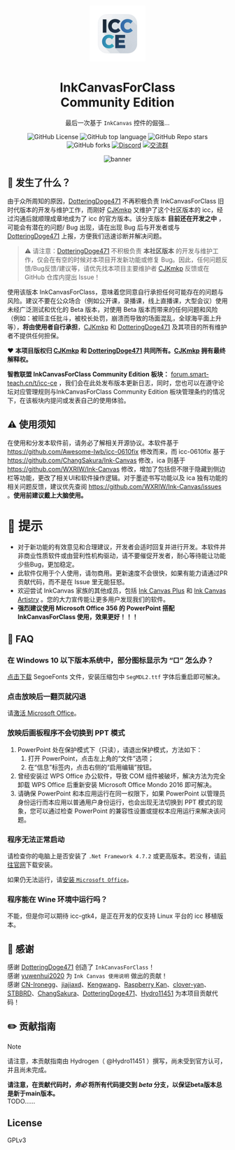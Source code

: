 <div align="center">

<img src="icc.png" width="128">

# InkCanvasForClass<br/>Community Edition

最后一次基于 `InkCanvas` 控件的倔强...

![GitHub License](https://img.shields.io/github/license/InkCanvasForClass/community)
![GitHub top language](https://img.shields.io/github/languages/top/InkCanvasForClass/community)
![GitHub Repo stars](https://img.shields.io/github/stars/InkCanvasForClass/community)
![GitHub forks](https://img.shields.io/github/forks/InkCanvasForClass/community)
[![Discord](https://img.shields.io/discord/1383039050184917053?style=social&label=Discord&logo=discord)](https://discord.gg/ahj7eJWhEG)
[![交流群](https://img.shields.io/badge/-%E4%BA%A4%E6%B5%81%E7%BE%A4%201054377349-white?style=flat&logo=qq)](https://qm.qq.com/q/qo32AclNh6)

![banner](https://private-user-images.githubusercontent.com/141403762/452763012-09f98879-06a4-4de2-8fc0-b9affdd7b966.png?jwt=eyJhbGciOiJIUzI1NiIsInR5cCI6IkpXVCJ9.eyJpc3MiOiJnaXRodWIuY29tIiwiYXVkIjoicmF3LmdpdGh1YnVzZXJjb250ZW50LmNvbSIsImtleSI6ImtleTUiLCJleHAiOjE3NTA2MTgwODQsIm5iZiI6MTc1MDYxNzc4NCwicGF0aCI6Ii8xNDE0MDM3NjIvNDUyNzYzMDEyLTA5Zjk4ODc5LTA2YTQtNGRlMi04ZmMwLWI5YWZmZGQ3Yjk2Ni5wbmc_WC1BbXotQWxnb3JpdGhtPUFXUzQtSE1BQy1TSEEyNTYmWC1BbXotQ3JlZGVudGlhbD1BS0lBVkNPRFlMU0E1M1BRSzRaQSUyRjIwMjUwNjIyJTJGdXMtZWFzdC0xJTJGczMlMkZhd3M0X3JlcXVlc3QmWC1BbXotRGF0ZT0yMDI1MDYyMlQxODQzMDRaJlgtQW16LUV4cGlyZXM9MzAwJlgtQW16LVNpZ25hdHVyZT03YWRlMmIwZGMxN2YzZDJmNTdlNDFlN2RiNzQyMzY1ODc0YTJkNTU0YTcxYWYzMTg4ZDg5YmI3YzZiMjQ2ZjQ0JlgtQW16LVNpZ25lZEhlYWRlcnM9aG9zdCJ9.DDFTSMf-6MNSneJXEU22O_X2_RnMiAf6oI6CBeFZrPU)

</div>

## 🤔 发生了什么？

由于众所周知的原因，[DotteringDoge471](https://github.com/DotteringDoge471) 不再积极负责 InkCanvasForClass 旧时代版本的开发与维护工作，而刚好 [CJKmkp](https://github,com/CJK-mkp) 又维护了这个社区版本的 icc，经过沟通后就顺理成章地成为了 icc 的官方版本。该分支版本 **目前还在开发之中** ，可能会有潜在的问题/ Bug 出现，请在出现 Bug 后与开发者或与 [DotteringDoge471](https://github.com/DotteringDoge471) 上报，方便我们迅速诊断并解决问题。

> ⚠️ 请注意：[DotteringDoge471](https://github.com/DotteringDoge471) 不积极负责 **本社区版本** 的开发与维护工作，仅会在有空的时候对本项目开发新功能或修复 Bug。因此，任何问题反馈/Bug反馈/建议等，请优先找本项目主要维护者 [CJKmkp](https://github,com/CJK-mkp) 反馈或在 GitHub 仓库内提出 Issue！

使用该版本 InkCanvasForClass，意味着您同意自行承担任何可能存在的问题与风险。建议不要在公众场合（例如公开课，录播课，线上直播课，大型会议）使用未经广泛测试和优化的 Beta 版本，对使用 Beta 版本而带来的任何问题和风险（例如：被班主任批斗，被校长处罚，崩溃而导致的场面混乱，全球海平面上升等），**将由使用者自行承担**，[CJKmkp](https://github,com/CJK-mkp) 和 [DotteringDoge471](https://github.com/DotteringDoge471) 及其项目的所有维护者不提供任何担保。

♥️ **本项目版权归 [CJKmkp](https://github,com/CJK-mkp) 和 [DotteringDoge471](https://github.com/DotteringDoge471) 共同所有。[CJKmkp](https://github,com/CJK-mkp) 拥有最终解释权。**

**智教联盟 InkCanvasForClass Community Edition 板块：** [forum.smart-teach.cn/t/icc-ce](https://forum.smart-teach.cn/t/icc-ce) ，我们会在此处发布版本更新日志，同时，您也可以在遵守论坛对应管理规则与InkCanvasForClass Community Edition 板块管理条约的情况下，在该板块内提问或发表自己的使用体验。

## ⚠️ 使用须知
在使用和分发本软件前，请务必了解相关开源协议。本软件基于 https://github.com/Awesome-Iwb/icc-0610fix 修改而来，而 icc-0610fix 基于 https://github.com/ChangSakura/Ink-Canvas 修改，ica 则基于 https://github.com/WXRIW/Ink-Canvas 修改，增加了包括但不限于隐藏到侧边栏等功能，更改了相关UI和软件操作逻辑。对于墨迹书写功能以及 ica 独有功能的相关问题反馈，建议优先查阅 https://github.com/WXRIW/Ink-Canvas/issues 。**使用前建议戴上大脑使用。**

# 💬 提示
- 对于新功能的有效意见和合理建议，开发者会适时回复并进行开发。本软件并非商业性质软件或由营利性机构驱动，请不要催促开发者，耐心等待能让功能少些Bug，更加稳定。
- 此软件仅用于个人使用，请勿商用。更新速度不会很快，如果有能力请通过PR贡献代码，而不是在 Issue 里无能狂怒。
- 欢迎尝试 InkCanvas 家族的其他成员，包括 [Ink Canvas Plus](https://khyan.top/ic+) 和 [Ink Canvas Artistry](https://github.com/InkCanvas/Ink-Canvas-Artistry) 。您的大力宣传能让更多用户发现我们的软件。
- **强烈建议使用 Microsoft Office 356 的 PowerPoint 搭配 InkCanvasForClass 使用，效果更好！！！**

## 📗 FAQ
### 在 Windows 10 以下版本系统中，部分图标显示为 “□” 怎么办？
[点击下载](https://aka.ms/SegoeFonts "SegoeFonts") SegoeFonts 文件，安装压缩包中 `SegMDL2.ttf` 字体后重启即可解决。

### 点击放映后一翻页就闪退
请[激活 Microsoft Office](https://www.coolhub.top/archives/14)。

### 放映后画板程序不会切换到 PPT 模式
1. PowerPoint 处在保护模式下（只读），请退出保护模式，方法如下：
   1. 打开 PowerPoint，点击左上角的“文件”选项；
   2. 在“信息”标签内，点击右侧的“启用编辑”按钮。
2. 曾经安装过 WPS Office 办公软件，导致 COM 组件被破坏，解决方法为完全卸载 WPS Office 后重新安装 Microsoft Office Mondo 2016 即可解决。
3. 请确保 PowerPoint 和本应用运行在同一权限下，如果 PowerPoint 以管理员身份运行而本应用以普通用户身份运行，也会出现无法切换到 PPT 模式的现象，您可以通过检查 PowerPoint 的兼容性设置或提权本应用运行来解决该问题。

### 程序无法正常启动
请检查你的电脑上是否安装了 `.Net Framework 4.7.2` 或更高版本。若没有，请[前往官网](https://dotnet.microsoft.com/zh-cn/download/dotnet-framework/thank-you/net472-offline-installer "下载 .Net Framework 4.7.2")下载安装。

如果仍无法运行，请[安装 `Microsoft Office`](https://www.coolhub.top/archives/11)。

### 程序能在 Wine 环境中运行吗？
不能，但是你可以期待 icc-gtk4，是正在开发的仅支持 Linux 平台的 icc 移植版本。

## 🤝 感谢
感谢 [DotteringDoge471](https://github.com/DotteringDoge471) 创造了 `InkCanvasForClass`！   
感谢 [yuwenhui2020](https://github.com/yuwenhui2020) 为 `Ink Canvas 使用说明` 做出的贡献！  
感谢 [CN-Ironegg](https://github.com/CN-Ironegg)、[jiajiaxd](https://github.com/jiajiaxd)、[Kengwang](https://github.com/kengwang)、[Raspberry Kan](https://github.com/Raspberry-Monster)、[clover-yan](https://github.com/clover-yan)、[STBBRD](https://github.com/STBBRD)、[ChangSakura](https://github.com/WuChanging)、[DotteringDoge471](https://github.com/DotteringDoge471)、[Hydro11451](https://github.com/Hydro11451) 为本项目贡献代码！  

## ✏️ 贡献指南
> [!NOTE]
> 
> 请注意，本贡献指南由 Hydrogen（ @Hydro11451 ）撰写，尚未受到官方认可，并且尚未完成。

**请注意，在贡献代码时，_务必_ 将所有代码提交到 _beta_ 分支，以保证beta版本总是新于main版本。**
<br>TODO……

## License
GPLv3
